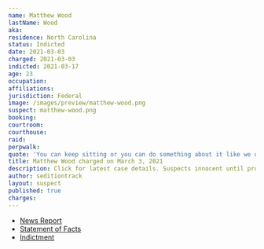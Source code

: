 ```yaml
---
name: Matthew Wood
lastName: Wood
aka:
residence: North Carolina
status: Indicted
date: 2021-03-03
charged: 2021-03-03
indicted: 2021-03-17
age: 23
occupation:
affiliations:
jurisdiction: Federal
image: /images/preview/matthew-wood.png
suspect: matthew-wood.png
booking:
courtroom:
courthouse:
raid:
perpwalk:
quote: 'You can keep sitting or you can do something about it like we did today. Our nation has experienced necessary revolts before.'
title: Matthew Wood charged on March 3, 2021
description: Click for latest case details. Suspects innocent until proven guilty.
author: seditiontrack
layout: suspect
published: true
charges:
---
```


- [News Report](https://www.charlotteobserver.com/news/politics-government/article249797823.html)
- [Statement of Facts](https://extremism.gwu.edu/sites/g/files/zaxdzs2191/f/Matthew%20Wood%20Statement%20of%20Facts_Redacted.pdf)
- [Indictment](https://www.justice.gov/usao-dc/case-multi-defendant/file/1379541/download)
